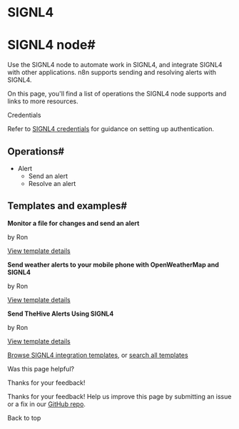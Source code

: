 # SIGNL4

[ ](https://github.com/n8n-io/n8n-docs/edit/main/docs/integrations/builtin/app-nodes/n8n-nodes-base.signl4.md "Edit this page")

# SIGNL4 node#

Use the SIGNL4 node to automate work in SIGNL4, and integrate SIGNL4 with other applications. n8n supports sending and resolving alerts with SIGNL4.

On this page, you'll find a list of operations the SIGNL4 node supports and links to more resources.

Credentials

Refer to [SIGNL4 credentials](../../credentials/signl4/) for guidance on setting up authentication. 

## Operations#

  * Alert
    * Send an alert
    * Resolve an alert



## Templates and examples#

**Monitor a file for changes and send an alert**

by Ron

[View template details](https://n8n.io/workflows/967-monitor-a-file-for-changes-and-send-an-alert/)

**Send weather alerts to your mobile phone with OpenWeatherMap and SIGNL4**

by Ron

[View template details](https://n8n.io/workflows/966-send-weather-alerts-to-your-mobile-phone-with-openweathermap-and-signl4/)

**Send TheHive Alerts Using SIGNL4**

by Ron

[View template details](https://n8n.io/workflows/1630-send-thehive-alerts-using-signl4/)

[Browse SIGNL4 integration templates](https://n8n.io/integrations/signl4/), or [search all templates](https://n8n.io/workflows/)

Was this page helpful? 

Thanks for your feedback! 

Thanks for your feedback! Help us improve this page by submitting an issue or a fix in our [GitHub repo](https://github.com/n8n-io/n8n-docs). 

Back to top 
